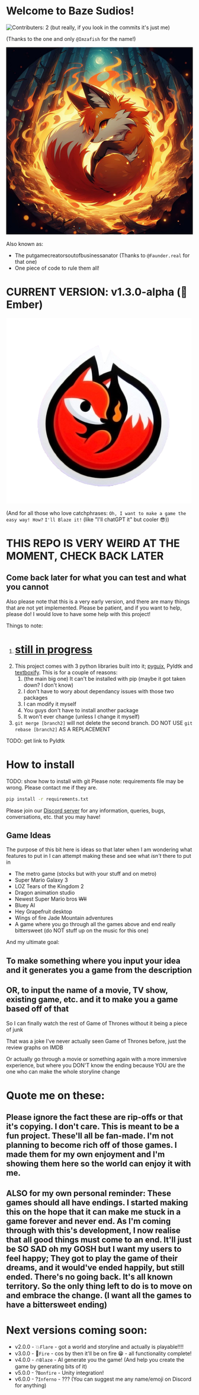 # Welcome to Baze Sudios!

![Contributers: 2](https://badgen.net/github/contributors/Tsunami014/Blaze-Sudio)
(but really, if you look in the commits it's just me)

(Thanks to the one and only `@Imzafish` for the name!)

![Fox logo](https://raw.githubusercontent.com/Tsunami014/Blaze-Sudio/main/FOX1.jpg) 

Also known as:
 - The putgamecreatorsoutofbusinessanator (Thanks to `@Faunder.real` for that one)
 - One piece of code to rule them all!

# CURRENT VERSION: v1.3.0-alpha (🔶 Ember)
![Fox icon](https://raw.githubusercontent.com/Tsunami014/Blaze-Sudio/main/FoxIcon.png)

(And for all those who love catchphrases: `Oh, I want to make a game the easy way! How?` `I'll Blaze it!` (like "I'll chatGPT it" but cooler 😎))

# THIS REPO IS VERY WEIRD AT THE MOMENT, CHECK BACK LATER

## Come back later for what you can test and what you cannot

Also please note that this is a very early version, and there are many things that are not yet implemented. Please be patient, and if you want to help, please do! I would love to have some help with this project!

Things to note:
1. # **<u>still in progress</u>**
5. This project comes with 3 python libraries built into it; [pyguix](https://github.com/DarthData410/PyGames-pyguix), Pyldtk and [textboxify](https://github.com/hnrkcode/TextBoxify/tree/master). This is for a couple of reasons:
    1. (the main big one) It can't be installed with pip (maybe it got taken down? I don't know)
    2. I don't have to wory about dependancy issues with those two packages
    3. I can modify it myself
    4. You guys don't have to install another package
    5. It won't ever change (unless I change it myself)
6. `git merge [branch2]` will not delete the second branch. DO NOT USE `git rebase [branch2]` AS A REPLACEMENT

TODO: get link to Pyldtk

# How to install
TODO: show how to install with git
Please note: requirements file may be wrong. Please contact me if they are.
```bash
pip install -r requirements.txt
```

Please join our [Discord server](https://discord.gg/9zrGKtF6Cs) for any information, queries, bugs, conversations, etc. that you may have!

## Game Ideas
The purpose of this bit here is ideas so that later when I am wondering what features to put in I can attempt making these and see what *isn't* there to put in
 - The metro game (stocks but with your stuff and on metro)
 - Super Mario Galaxy 3
 - LOZ Tears of the Kingdom 2
 - Dragon animation studio
 - Newest Super Mario bros ~~WII~~
 - Bluey AI
 - Hey Grapefruit desktop
 - Wings of fire Jade Mountain adventures
 - A game where you go through all the games above and end really bittersweet (do NOT stuff up on the music for this one)

And my ultimate goal:
## To make something where you input your idea and it generates you a game from the description
## OR, to input the name of a movie, TV show, existing game, etc. and it to make you a game based off of that

So I can finally watch the rest of Game of Thrones without it being a piece of junk

That was a joke I've never actually seen Game of Thrones before, just the review graphs on IMDB

Or actually go through a movie or something again with a more immersive experience, but where you DON'T know the ending because YOU are the one who can make the whole storyline change

# Quote me on these:
## Please ignore the fact these are rip-offs or that it's copying. I don't care. This is meant to be a fun project. These'll all be fan-made. I'm not planning to become rich off of those games. I made them for my own enjoyment and I'm showing them here so the world can enjoy it with me.
## ALSO for my own personal reminder: These games should all have endings. I started making this on the hope that it can make me stuck in a game forever and never end. As I'm coming through with this's development, I now realise that all good things must come to an end. It'll just be SO SAD oh my GOSH but I want my users to feel happy; They got to play the game of their dreams, and it would've ended happily, but still ended. There's no going back. It's all known territory. So the only thing left to do is to move on and embrace the change. (I want all the games to have a bittersweet ending)

# Next versions coming soon:
 - v2.0.0 - 💥`Flare` - got a world and storyline and actually is playable!!!!
 - v3.0.0 - 🌋`Fire` - cos by then it'll be on fire :grin: - all functionality complete!
 - v4.0.0 - 🔥`Blaze` - AI generate you the game! (And help you create the game by generating bits of it)
 - v5.0.0 - ?`Bonfire` - Unity integration!
 - v6.0.0 - ?`Inferno` - ???
(You can suggest me any name/emoji on Discord for anything)
